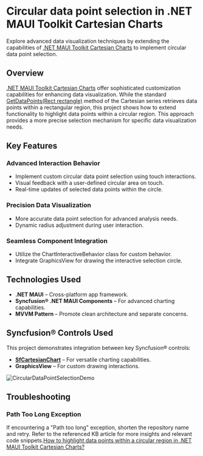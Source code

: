 # Circular data point selection in .NET MAUI Toolkit Cartesian Charts

Explore advanced data visualization techniques by extending the capabilities of [.NET MAUI Toolkit Cartesian Charts](https://www.syncfusion.com/maui-controls/maui-cartesian-charts) to implement circular data point selection.

## Overview

[.NET MAUI Toolkit Cartesian Charts](https://www.syncfusion.com/maui-controls/maui-cartesian-charts) offer sophisticated customization capabilities for enhancing data visualization. While the standard [GetDataPoints(Rect rectangle)](https://help.syncfusion.com/cr/maui-toolkit/Syncfusion.Maui.Toolkit.Charts.CartesianSeries.html#Syncfusion_Maui_Toolkit_Charts_CartesianSeries_GetDataPoints_Microsoft_Maui_Graphics_Rect_) method of the Cartesian series retrieves data points within a rectangular region, this project shows how to extend functionality to highlight data points within a circular region. This approach provides a more precise selection mechanism for specific data visualization needs.

## Key Features

### Advanced Interaction Behavior

- Implement custom circular data point selection using touch interactions.
- Visual feedback with a user-defined circular area on touch.
- Real-time updates of selected data points within the circle.

### Precision Data Visualization

- More accurate data point selection for advanced analysis needs.
- Dynamic radius adjustment during user interaction.

### Seamless Component Integration

- Utilize the ChartInteractiveBehavior class for custom behavior.
- Integrate GraphicsView for drawing the interactive selection circle.

## Technologies Used

- **.NET MAUI** – Cross-platform app framework.
- **Syncfusion® .NET MAUI Components** – For advanced charting capabilities.
- **MVVM Pattern** – Promote clean architecture and separate concerns.

## Syncfusion® Controls Used

This project demonstrates integration between key Syncfusion® controls:

- **[SfCartesianChart](https://help.syncfusion.com/cr/maui/Syncfusion.Maui.Charts.SfCartesianChart.html)** – For versatile charting capabilities.
- **GraphicsView** – For custom drawing interactions.

![CircularDataPointSelectionDemo](https://github.com/user-attachments/assets/4a860869-ff93-47fd-a13f-e574f2617f3a)

## Troubleshooting

### Path Too Long Exception

If encountering a "Path too long" exception, shorten the repository name and retry. Refer to the referenced KB article for more insights and relevant code snippets.[How to highlight data points within a circular region in .NET MAUI Toolkit Cartesian Charts?](https://support.syncfusion.com/agent/kb/20500/how-to-highlight-data-points-within-a-circular-region-in-net-maui-toolkit-cartesian-charts
)